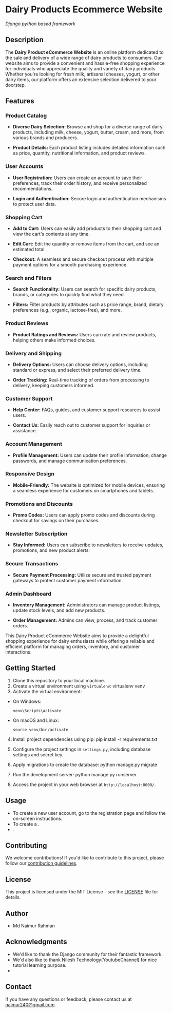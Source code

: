 # Dairy Products Ecommerce Website
*Django python based framework*


## Description

The **Dairy Product eCommerce Website** is an online platform dedicated to the sale and delivery of a wide range of dairy products to consumers. Our website aims to provide a convenient and hassle-free shopping experience for individuals who appreciate the quality and variety of dairy products. Whether you're looking for fresh milk, artisanal cheeses, yogurt, or other dairy items, our platform offers an extensive selection delivered to your doorstep.

## Features

### Product Catalog

- **Diverse Dairy Selection:** Browse and shop for a diverse range of dairy products, including milk, cheese, yogurt, butter, cream, and more, from various brands and producers.

- **Product Details:** Each product listing includes detailed information such as price, quantity, nutritional information, and product reviews.

### User Accounts

- **User Registration:** Users can create an account to save their preferences, track their order history, and receive personalized recommendations.

- **Login and Authentication:** Secure login and authentication mechanisms to protect user data.

### Shopping Cart

- **Add to Cart:** Users can easily add products to their shopping cart and view the cart's contents at any time.

- **Edit Cart:** Edit the quantity or remove items from the cart, and see an estimated total.

- **Checkout:** A seamless and secure checkout process with multiple payment options for a smooth purchasing experience.

### Search and Filters

- **Search Functionality:** Users can search for specific dairy products, brands, or categories to quickly find what they need.

- **Filters:** Filter products by attributes such as price range, brand, dietary preferences (e.g., organic, lactose-free), and more.

### Product Reviews

- **Product Ratings and Reviews:** Users can rate and review products, helping others make informed choices.

### Delivery and Shipping

- **Delivery Options:** Users can choose delivery options, including standard or express, and select their preferred delivery time.

- **Order Tracking:** Real-time tracking of orders from processing to delivery, keeping customers informed.

### Customer Support

- **Help Center:** FAQs, guides, and customer support resources to assist users.

- **Contact Us:** Easily reach out to customer support for inquiries or assistance.

### Account Management

- **Profile Management:** Users can update their profile information, change passwords, and manage communication preferences.

### Responsive Design

- **Mobile-Friendly:** The website is optimized for mobile devices, ensuring a seamless experience for customers on smartphones and tablets.

### Promotions and Discounts

- **Promo Codes:** Users can apply promo codes and discounts during checkout for savings on their purchases.

### Newsletter Subscription

- **Stay Informed:** Users can subscribe to newsletters to receive updates, promotions, and new product alerts.

### Secure Transactions

- **Secure Payment Processing:** Utilize secure and trusted payment gateways to protect customer payment information.

### Admin Dashboard

- **Inventory Management:** Administrators can manage product listings, update stock levels, and add new products.

- **Order Management:** Admins can view, process, and track customer orders.

This Dairy Product eCommerce Website aims to provide a delightful shopping experience for dairy enthusiasts while offering a reliable and efficient platform for managing orders, inventory, and customer interactions.

## Getting Started

1. Clone this repository to your local machine.
2. Create a virtual environment using `virtualenv`: 
virtualenv venv
3. Activate the virtual environment:

- On Windows:

  ```
  venv\Scripts\activate
  ```

- On macOS and Linux:

  ```
  source venv/bin/activate
  ```

4. Install project dependencies using pip: 
pip install -r requirements.txt
5. Configure the project settings in `settings.py`, including database settings and secret key.

6. Apply migrations to create the database:
python manage.py migrate

7. Run the development server:
python manage.py runserver


8. Access the project in your web browser at `http://localhost:8000/`.

## Usage

- To create a new user account, go to the registration page and follow the on-screen instructions.
- To create a .
- .

## Contributing

We welcome contributions! If you'd like to contribute to this project, please follow our [contribution guidelines](CONTRIBUTING.md).

## License

This project is licensed under the MIT License - see the [LICENSE](LICENSE) file for details.

## Author

- Md Naimur Rahman

## Acknowledgments

- We'd like to thank the Django community for their fantastic framework.
- We'd also like to thank Nilesh Technology(YoutubeChannel) for nice tutorial learning purpose.
- 

## Contact

If you have any questions or feedback, please contact us at [naimur240@gmail.com](mailto:naimur240@gmail.com).

